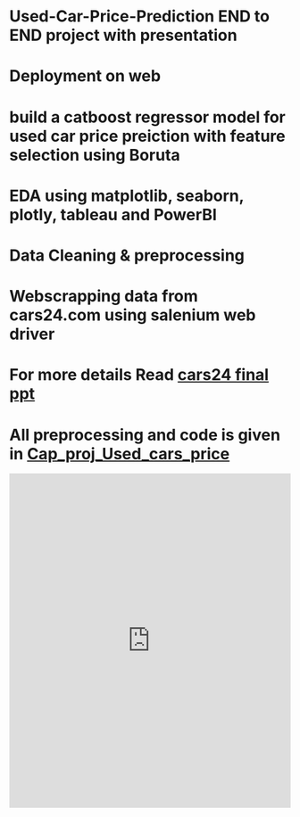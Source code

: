 # Used-Car-Price-Prediction END to END project with presentation
# Deployment on web
# build a catboost regressor model for used car price preiction with feature selection using Boruta
# EDA using matplotlib, seaborn, plotly, tableau and PowerBI
# Data Cleaning & preprocessing
# Webscrapping data from cars24.com using salenium web driver

# For more details Read <a href = "cars24 final.pptx"> cars24 final ppt </a>
# All preprocessing and code is given in <a href = "Cap_proj_Used_cars_price.ipynb"> Cap_proj_Used_cars_price </a>

<iframe src="https://view.officeapps.live.com/op/embed.aspx?src=[`cars24 final.pptx`]" width='100%' height='600px' frameborder='0'>

